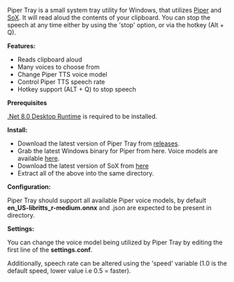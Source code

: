 Piper Tray is a small system tray utility for Windows, that utilizes [Piper](https://github.com/rhasspy/piper) and [SoX](https://sourceforge.net/projects/sox/). It will read aloud the contents of your clipboard. You can stop the speech at any time either by using the 'stop' option, or via the hotkey (Alt + Q).


**Features:**

* Reads clipboard aloud
* Many voices to choose from
* Change Piper TTS voice model
* Control Piper TTS speech rate
* Hotkey support (ALT + Q) to stop speech

**Prerequisites**

[.Net 8.0 Desktop Runtime](https://dotnet.microsoft.com/en-us/download/dotnet/8.0) is required to be installed.

**Install:**

- Download the latest version of Piper Tray from [releases](https://github.com/jame25/Piper-Tray/releases/).
- Grab the latest Windows binary for Piper from here. Voice models are available [here](https://huggingface.co/rhasspy/piper-voices/tree/main).
- Download the latest version of SoX from [here](https://sourceforge.net/projects/sox/files/sox/)
- Extract all of the above into the same directory.

**Configuration:**

Piper Tray should support all available Piper voice models, by default **en_US-libritts_r-medium.onnx** and .json are expected to be present in directory.

**Settings:**

You can change the voice model being utilized by Piper Tray by editing the first line of the **settings.conf**.

Additionally, speech rate can be altered using the 'speed' variable (1.0 is the default speed, lower value i.e 0.5 = faster).
